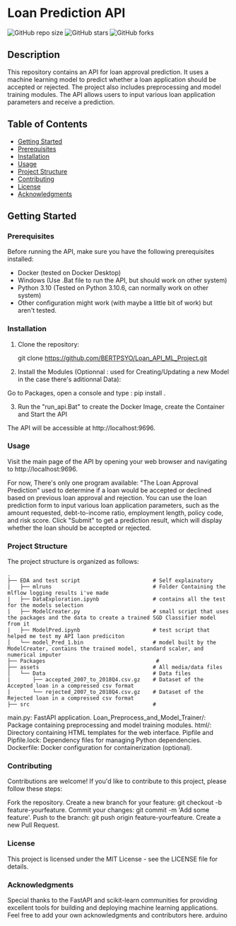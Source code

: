 # Loan Prediction API

![GitHub repo size](https://img.shields.io/github/repo-size/BERTPSYO/Loan_API_ML_Project)
![GitHub stars](https://img.shields.io/github/stars/BERTPSYO/Loan_API_ML_Project?style=social)
![GitHub forks](https://img.shields.io/github/forks/BERTPSYO/Loan_API_ML_Project?style=social)

## Description

This repository contains an API for loan approval prediction. It uses a machine learning model to predict whether a loan application should be accepted or rejected. The project also includes preprocessing and model training modules. The API allows users to input various loan application parameters and receive a prediction.

## Table of Contents

- [Getting Started](#getting-started)
- [Prerequisites](#prerequisites)
- [Installation](#installation)
- [Usage](#usage)
- [Project Structure](#project-structure)
- [Contributing](#contributing)
- [License](#license)
- [Acknowledgments](#acknowledgments)

## Getting Started

### Prerequisites

Before running the API, make sure you have the following prerequisites installed:

- Docker (tested on Docker Desktop)
- Windows (Use .Bat file to run the API, but should work on other system)
- Python 3.10 (Tested on Python 3.10.6, can normally work on other system)
- Other configuration might work (with maybe a little bit of work) but aren't tested.


### Installation

1. Clone the repository:
   
   git clone https://github.com/BERTPSYO/Loan_API_ML_Project.git

2. Install the Modules (Optionnal : used for Creating/Updating a new Model in the case there's aditionnal Data):
  
  Go to Packages, open a console and type : pip install .
  
3. Run the "run_api.Bat" to create the Docker Image, create the Container and Start the API
  

The API will be accessible at http://localhost:9696.

### Usage
Visit the main page of the API by opening your web browser and navigating to http://localhost:9696.

For now, There's only one program available: "The Loan Approval Prediction" used to determine if a loan would be accepted or declined based on previous loan approval and rejection.
You can use the loan prediction form to input various loan application parameters, such as the amount requested, debt-to-income ratio, employment length, policy code, and risk score.
Click "Submit" to get a prediction result, which will display whether the loan should be accepted or rejected.
### Project Structure
The project structure is organized as follows:



    .   
    ├── EDA and test script                       # Self explainatory
    |   ├── mlruns                                # Folder Containing the mlflow logging results i've made
    |   ├── DataExploration.ipynb                 # contains all the test for the models selection
    |   ├── ModelCreater.py                       # small script that uses the packages and the data to create a trained SGD Classifier model from it
    |   ├── ModelPred.ipynb                       # test script that helped me test my API laon prediciton 
    │   └── model_Pred_1.bin                      # model built by the ModelCreater, contains the trained model, standard scaler, and numerical imputer                
    ├── Packages                                   # 
    ├── assets                                    # All media/data files
    │   └── Data                                  # Data files
    |       ├── accepted_2007_to_2018Q4.csv.gz    # Dataset of the Accepted loan in a compressed csv format
    |       └── rejected_2007_to_2018Q4.csv.gz    # Dataset of the Rejected loan in a compressed csv format
    ├── src                                       # 
    

    





main.py: FastAPI application.
Loan_Preprocess_and_Model_Trainer/: Package containing preprocessing and model training modules.
html/: Directory containing HTML templates for the web interface.
Pipfile and Pipfile.lock: Dependency files for managing Python dependencies.
Dockerfile: Docker configuration for containerization (optional).
### Contributing
Contributions are welcome! If you'd like to contribute to this project, please follow these steps:

Fork the repository.
Create a new branch for your feature: git checkout -b feature-yourfeature.
Commit your changes: git commit -m 'Add some feature'.
Push to the branch: git push origin feature-yourfeature.
Create a new Pull Request.
### License
This project is licensed under the MIT License - see the LICENSE file for details.

### Acknowledgments
Special thanks to the FastAPI and scikit-learn communities for providing excellent tools for building and deploying machine learning applications.
Feel free to add your own acknowledgments and contributors here.
arduino
